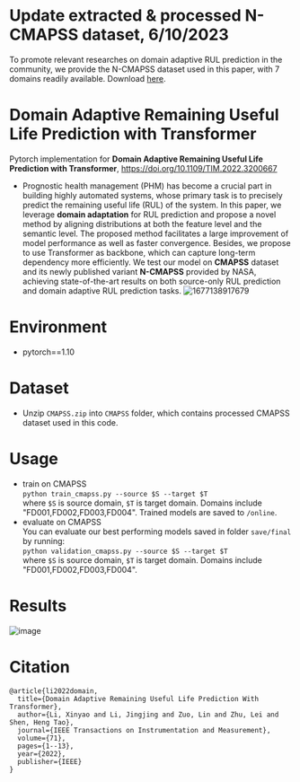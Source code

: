 # Update extracted & processed N-CMAPSS dataset, 6/10/2023
To promote relevant researches on domain adaptive RUL prediction in the community, we provide the N-CMAPSS dataset used in this paper, 
with 7 domains readily available. Download <a href="https://drive.google.com/file/d/1p7SuC0vZTls-ZmuNKRVxMgk4PjUp0tfK/view?usp=sharing">here<a>.

# Domain Adaptive Remaining Useful Life Prediction with Transformer
Pytorch implementation for **Domain Adaptive Remaining Useful Life Prediction with Transformer**, https://doi.org/10.1109/TIM.2022.3200667

- Prognostic health management (PHM) has become a crucial part in building highly automated systems, whose primary task
is to precisely predict the remaining useful life (RUL) of the system. In this paper, we leverage **domain adaptation** for RUL prediction and propose a novel method by
aligning distributions at both the feature level and the semantic level. The proposed method facilitates a large improvement of model
performance as well as faster convergence. Besides, we propose to use Transformer as backbone, which can capture long-term
dependency more efficiently. We test our model on **CMAPSS** dataset and its newly published variant **N-CMAPSS** provided by NASA, achieving
state-of-the-art results on both source-only RUL prediction and domain adaptive RUL prediction tasks.
![1677138917679](https://user-images.githubusercontent.com/68037940/220850214-9661b173-4b7e-4ecc-a3ae-f34a9ceb4bca.png)

# Environment
- pytorch==1.10
# Dataset
- Unzip `CMAPSS.zip` into `CMAPSS` folder, which contains processed CMAPSS dataset used in this code.
# Usage
- train on CMAPSS  
`python train_cmapss.py --source $S --target $T`   
where `$S` is source domain, `$T` is target domain. Domains include "FD001,FD002,FD003,FD004". Trained models are saved to `/online`.
- evaluate on CMAPSS  
You can evaluate our best performing models saved in folder `save/final` by running:  
`python validation_cmapss.py --source $S --target $T`  
where `$S` is source domain, `$T` is target domain. Domains include "FD001,FD002,FD003,FD004".
# Results
![image](https://user-images.githubusercontent.com/68037940/220871054-2bd6ac31-16ed-4958-bbaa-b87495b6d10c.png)
# Citation
```
@article{li2022domain,
  title={Domain Adaptive Remaining Useful Life Prediction With Transformer},
  author={Li, Xinyao and Li, Jingjing and Zuo, Lin and Zhu, Lei and Shen, Heng Tao},
  journal={IEEE Transactions on Instrumentation and Measurement},
  volume={71},
  pages={1--13},
  year={2022},
  publisher={IEEE}
}
```
